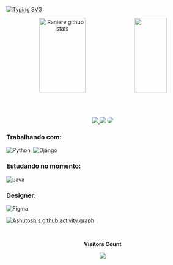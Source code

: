 [![Typing SVG](https://readme-typing-svg.herokuapp.com/?color=fcf403&size=35&center=true&vCenter=true&width=1000&lines=Olá,+Meu+nome+é+Raniere;Tenho+20+anos;Sou+Brasileiro;Atualmente+estudo+ADS;Sejam+Bem-vindos!+:%29)](https://git.io/typing-svg)

<div align="center">  
  <img width="49%" height="195px" src="https://github-readme-stats.vercel.app/api?username=Ranierelp&show_icons=true&count_private=true&hide_border=true&title_color=fcf403&icon_color=fcf403&text_color=c9d1d9&bg_color=0d1117" alt="Raniere github stats" /> 
   <img width="41%" height="195px" src="https://github-readme-stats.vercel.app/api/top-langs/?username=Ranierelp&layout=compact&hide_border=true&title_color=FFFFFF&text_color=FFFFFF&bg_color=0d1117" />
</div>

 <br> </br>
<div align="center"> 
<a href="https://www.instagram.com/raniere_lp2/#" target="_blank"><img src="https://img.shields.io/badge/-Instagram-%23E4405F?style=for-the-badge&logo=instagram&logoColor=white"</a>
<a href = "mailto:raniereWork@outlook.com"> <img src="https://img.shields.io/badge/-Gmail-%23333?style=for-the-badge&logo=gmail&logoColor=white" target="_blank"></a>
<a href="https://www.linkedin.com/in/raniere-luiz-b875b1275/" target="_blank"><img src="https://img.shields.io/badge/-LinkedIn-%230077B5?style=for-the-badge&logo=linkedin&logoColor=white" style="border-radius: 30px" target="_blank"></a> 
 </div>

  ### Trabalhando com:
![Python](https://img.shields.io/badge/Python-14354C?style=for-the-badge&logo=python&logoColor=white)&nbsp;
![Django](https://img.shields.io/badge/Django-092E20?style=for-the-badge&logo=django&logoColor=white)&nbsp;
    
  ### Estudando no momento:
![Java](https://img.shields.io/badge/Java-ED8B00?style=for-the-badge&logo=openjdk&logoColor=white)&nbsp;
  
  
   ### Designer:
![Figma](https://img.shields.io/badge/Figma-F24E1E?style=for-the-badge&logo=figma&logoColor=white)&nbsp;

[![Ashutosh's github activity graph](https://github-readme-activity-graph.vercel.app/graph?username=Ranierelp&theme=react-dark)](https://github.com/ashutosh00710/github-readme-activity-graph)
  	
<div align="center">
<br><p align="centre"><b>Visitors Count</b></p>  
<p align="center"><img align="center" src="https://profile-counter.glitch.me/{Ranierelp}/count.svg" /></p> 
<br>
</div>
  
  

